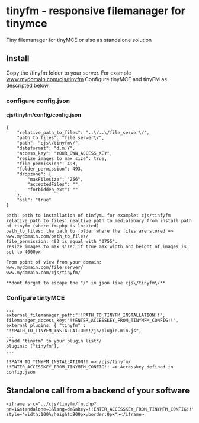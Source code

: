 # tinyfm - responsive filemanager for tinymce
Tiny filemanager for tinyMCE or also as standalone solution

## Install
Copy the /tinyfm folder to your server. For example www.mydomain.com/cjs/tinyfm
Configure tinyMCE and tinyFM as descripted below.

### configure config.json
#### cjs/tinyfm/config/config.json
```
{
    "relative_path_to_files": "..\/..\/file_server\/",
    "path_to_files": "file_server\/",
    "path": "cjs\/tinyfm\/",
    "dateformat": "d.m.Y",
    "access_key": "YOUR_OWN_ACCESS_KEY",
    "resize_images_to_max_size": true,
    "file_permission": 493,
    "folder_permission": 493,
    "dropzone": {
        "maxFilesize": "256",
        "acceptedFiles": "",
        "forbidden_ext": ""
    },
    "ssl": "true"
}
```
```
path: path to installation of tinfym. for example: cjs/tinfyfm
relative_path_to_files: realtive path to medialibary from install path of tinyfm (where fm.php is located)
path_to_files: the path to folder where the files are stored => www.mydomain.com/path_to_files/
file_permission: 493 is equal with "0755". 
resize_images_to_max_size: if true max width and height of images is set to 4000px

From point of view from your domain:
www.mydomain.com/file_server/
www.mydomain.com/cjs/tinyfm/

**dont forget to escape the "/" in json like cjs\/tinyfm\/**
```

### Configure tintyMCE
```
...
external_filemanager_path:"!!PATH_TO_TINYFM_INSTALLATION!!",     
filemanager_access_key:"!!ENTER_ACCESSKEY_FROM_TINYMFM_CONFIG!!",
external_plugins: { "tinyfm" :  "!!PATH_TO_TINYFM_INSTALLATION!!/js/plugin.min.js",
...
/*add "tinyfm" to your plugin list*/
plugins: ["tinyfm"], 
...
```
```
!!PATH_TO_TINYFM_INSTALLATION!! => /cjs/tinyfm/
!!ENTER_ACCESSKEY_FROM_TINYMFM_CONFIG!! => Accesskey defined in config.json
```

## Standalone call from a backend of your software
```
<iframe src="../cjs/tinyfm/fm.php?nr=1&standalone=1&lang=de&akey=!!ENTER_ACCESSKEY_FROM_TINYMFM_CONFIG!!" style="width:100%;height:800px;border:0px"></iframe>
```
